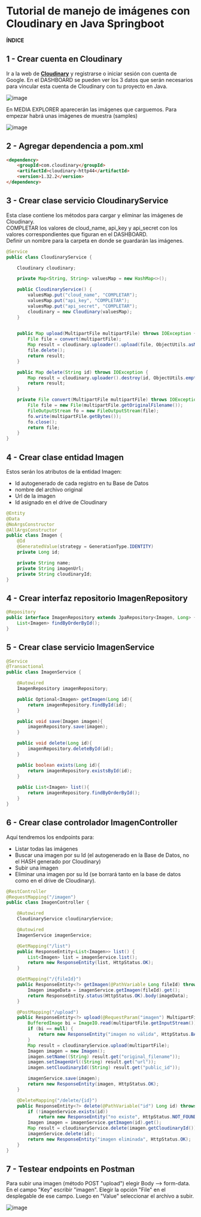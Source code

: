 # Tutorial de manejo de imágenes con Cloudinary en Java Springboot


**ÍNDICE**


## 1 - Crear cuenta en Cloudinary

Ir a la web de [**Cloudinary**](https://cloudinary.com/users/register_free "aquí") y registrarse o iniciar sesión con cuenta de Google.
En el DASHBOARD se pueden ver los 3 datos que serán necesarios para vincular esta cuenta de Cloudinary con tu proyecto en Java.

![image](https://github.com/nzaeta/Cloudinary/assets/106348660/424321ad-b3ef-4917-bce7-e89e45c5d263)


En MEDIA EXPLORER aparecerán las imágenes que carguemos. Para empezar habrá unas imágenes de muestra (samples)

![image](https://github.com/nzaeta/Cloudinary/assets/106348660/447e0f73-a548-43cc-af22-038fcabed915)




## 2 - Agregar dependencia a pom.xml

```html
<dependency>
	<groupId>com.cloudinary</groupId>
	<artifactId>cloudinary-http44</artifactId>
	<version>1.32.2</version>
</dependency>
```
## 3 - Crear clase servicio CloudinaryService

Esta clase contiene los métodos para cargar y eliminar las imágenes de Cloudinary.<br>
COMPLETAR los valores de cloud_name, api_key y api_secret con los valores correspondientes que figuran en el DASHBOARD.<br>
Definir un nombre para la carpeta en donde se guardarán las imágenes.

```java
@Service
public class CloudinaryService {

    Cloudinary cloudinary;

    private Map<String, String> valuesMap = new HashMap<>();

    public CloudinaryService() {
        valuesMap.put("cloud_name", "COMPLETAR");
        valuesMap.put("api_key", "COMPLETAR");
        valuesMap.put("api_secret", "COMPLETAR");
        cloudinary = new Cloudinary(valuesMap);   
    }
    

    public Map upload(MultipartFile multipartFile) throws IOException {
        File file = convert(multipartFile);
        Map result = cloudinary.uploader().upload(file, ObjectUtils.asMap("folder", "NOMBRECARPETA/"));
        file.delete();
        return result;
    }

    public Map delete(String id) throws IOException {
        Map result = cloudinary.uploader().destroy(id, ObjectUtils.emptyMap());
        return result;
    }

    private File convert(MultipartFile multipartFile) throws IOException {
        File file = new File(multipartFile.getOriginalFilename());
        FileOutputStream fo = new FileOutputStream(file);
        fo.write(multipartFile.getBytes());
        fo.close();
        return file;
    }
}
```

## 4 - Crear clase entidad Imagen

Estos serán los atributos de la entidad Imagen:
- Id autogenerado de cada registro en tu Base de Datos
- nombre del archivo original
- Url de la imagen
- Id asignado en el drive de Cloudinary



```java
@Entity
@Data
@NoArgsConstructor
@AllArgsConstructor
public class Imagen {
    @Id
    @GeneratedValue(strategy = GenerationType.IDENTITY)
    private Long id;

    private String name;
    private String imagenUrl;
    private String cloudinaryId;
}
```

## 4 - Crear interfaz repositorio ImagenRepository

```java
@Repository
public interface ImagenRepository extends JpaRepository<Imagen, Long> {
    List<Imagen> findByOrderById();
}
```

## 5 - Crear clase servicio ImagenService

```java
@Service
@Transactional
public class ImagenService {

    @Autowired
    ImagenRepository imagenRepository;

    public Optional<Imagen> getImagen(Long id){
        return imagenRepository.findById(id);
    }

    public void save(Imagen imagen){
        imagenRepository.save(imagen);
    }

    public void delete(Long id){
        imagenRepository.deleteById(id);
    }

    public boolean exists(Long id){
        return imagenRepository.existsById(id);
    }
    
    public List<Imagen> list(){
        return imagenRepository.findByOrderById();
    }
}

```

## 6 - Crear clase controlador ImagenController

Aquí tendremos los endpoints para:
- Listar todas las imágenes
- Buscar una imagen por su Id (el autogenerado en la Base de Datos, no el HASH generado por Cloudinary)
- Subir una imagen
- Eliminar una imagen por su Id (se borrará tanto en la base de datos como en el drive de Cloudinary).


```java
@RestController
@RequestMapping("/imagen")
public class ImagenController {

	@Autowired
	CloudinaryService cloudinaryService;

	@Autowired
	ImagenService imagenService;

	@GetMapping("/list")
	public ResponseEntity<List<Imagen>> list() {
		List<Imagen> list = imagenService.list();
		return new ResponseEntity(list, HttpStatus.OK);
	}

	@GetMapping("/{fileId}")
	public ResponseEntity<?> getImagen(@PathVariable Long fileId) throws IOException {
		Imagen imageData = imagenService.getImagen(fileId).get();
		return ResponseEntity.status(HttpStatus.OK).body(imageData);
	}

	@PostMapping("/upload")
	public ResponseEntity<?> upload(@RequestParam("imagen") MultipartFile multipartFile) throws IOException {
		BufferedImage bi = ImageIO.read(multipartFile.getInputStream());
		if (bi == null) {
			return new ResponseEntity("imagen no válida", HttpStatus.BAD_REQUEST);
		}
		Map result = cloudinaryService.upload(multipartFile);
		Imagen imagen = new Imagen();
		imagen.setName((String) result.get("original_filename"));
		imagen.setImagenUrl((String) result.get("url"));
		imagen.setCloudinaryId((String) result.get("public_id"));

		imagenService.save(imagen);
		return new ResponseEntity(imagen, HttpStatus.OK);
	}

	@DeleteMapping("/delete/{id}")
	public ResponseEntity<?> delete(@PathVariable("id") Long id) throws IOException {
		if (!imagenService.exists(id))
			return new ResponseEntity("no existe", HttpStatus.NOT_FOUND);
		Imagen imagen = imagenService.getImagen(id).get();
		Map result = cloudinaryService.delete(imagen.getCloudinaryId());
		imagenService.delete(id);
		return new ResponseEntity("imagen eliminada", HttpStatus.OK);
	}
}
```

## 7 - Testear endpoints en Postman

Para subir una imagen (método POST "upload") elegir Body --> form-data.<br>
En el campo "Key" escribir "imagen". Elegir la opción "File" en el desplegable de ese campo. Luego en "Value" seleccionar el archivo a subir.

![image](https://github.com/nzaeta/Cloudinary/assets/106348660/68f36b27-3638-43cf-b5df-5ca4e4460eb5)























